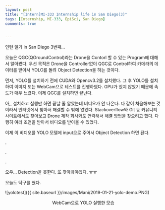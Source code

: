 ```yaml
---
layout: post
title: "[Intern]MI-333 Internship life in San Diego(3)"
tags: [Internship, MI-333, EpiSci, San Diego]
comments: true


---
```


인턴 일기 in San Diego 3번째...

오늘은 QGC(QGroundControl)라는 Drone을 Contorl 할 수 있는 Program에 대해서 알아봤다. 우선 목적은 Drone을 Controller없이 QGC로 Control하여 카메라의 데이터를 받아서 YOLO를 돌려 Object Detection을 하는 것이다.

먼저, YOLO를 설치하기 전에 CUDA와 Opencv3.2를 설치했다. 그 후 YOLO를 설치하여 이미지 또는 WebCam으로 테스트를 진행하였다. GPU가 있지 않았기 때문에 속도가 매우 느렸다. 이제 QGC를 설치하면 끝난다.

아,, 설치하고 실행만 하면 끝날 줄 알았는데 비디오가 안 나온다. 다 같이 처음해보는 것이라서 인터넷에서 찾아서 해결할 수 밖에 없었다. Stackoverflow와 Git 등 커뮤니티 사이트에서도 찾아보고 Drone 제작 회사와도 연락해서 해결 방법을 찾으려고 했다. 다행히 여러 조언을 받아서 비디오를 받아올 수 있었다. 

이제 이 비디오를 YOLO 모델에 input으로 주어서 Object Detection 하면 된다. 

.

.

.

오우... Detection을 못한다. 또 찾아봐야겠다. ㅠㅠ

오늘도 탁구를 쳤다.



![yolotest]({{ site.baseurl }}/images/Mani/2019-01-21-yolo-demo.PNG)

<center>WebCam으로 YOLO 실행한 모습</center>